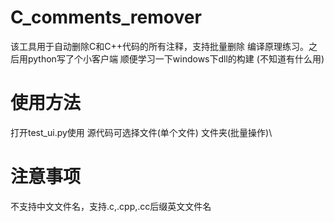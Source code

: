 # C_comments_remover

该工具用于自动删除C和C++代码的所有注释，支持批量删除
编译原理练习。之后用python写了个小客户端
顺便学习一下windows下dll的构建
(不知道有什么用)

# 使用方法

打开test_ui.py使用
源代码可选择文件(单个文件) 文件夹(批量操作)\

# 注意事项

不支持中文文件名，支持.c,.cpp,.cc后缀英文文件名
